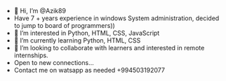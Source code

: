 - 👋 Hi, I’m @Azik89
-    Have 7 + years experience in windows System administration, decided to jump to board of programmers))
- 👀 I’m interested in Python, HTML, CSS, JavaScript 
- 🌱 I’m currently learning Python, HTML, CSS
- 💞️ I’m looking to collaborate with learners and interested in remote internships.
-    Open to new connections...
-    Contact me on watsapp as needed +994503192077

<!---
Azik89/Azik89 is a ✨ special ✨ repository because its `README.md` (this file) appears on your GitHub profile.
You can click the Preview link to take a look at your changes.
--->
